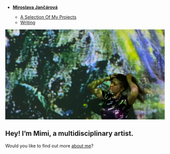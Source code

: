 - [**Miroslava Jančárová**](./) <!-- Use `index.md` as well. `./` is a shortcut back to your home page `index.md` -->

    - [A Selection Of My Projects](work/index.md)
    - [Writing](writing/index.md)

![Me tying up my hair while standing in front of a projection of famous paintings in a modern gallery.](img/jancarova-headshot.jpg)

## Hey! I’m Mimi, a multidisciplinary artist. 

Would you like to find out more [about me](about.md)?
